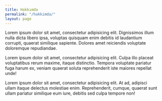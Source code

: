 ```yaml
---
title: Hakkımda
permalink: "/hakkimda/"
layout: page
---
```


Lorem ipsum dolor sit amet, consectetur adipisicing elit. Dignissimos illum nulla dicta libero ipsa, voluptas quisquam enim debitis id laudantium corrupti, quaerat similique sapiente. Dolores amet reiciendis voluptate doloremque repudiandae.

Lorem ipsum dolor sit amet, consectetur adipisicing elit. Culpa illo placeat voluptatibus rerum maxime, itaque distinctio. Tempora voluptate pariatur fuga harum ex, veniam quaerat soluta reprehenderit iste maiores repellat unde!

Lorem ipsum dolor sit amet, consectetur adipisicing elit. At ad, adipisci ullam itaque delectus molestiae enim. Reprehenderit, cumque, quaerat sunt ullam pariatur similique eum iure, debitis sed culpa tempore non!
